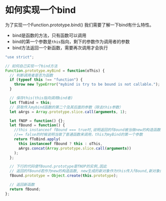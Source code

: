 # 如何实现一个bind

为了实现一个Function.prototype.bind() 我们需要了解一下bind有什么特性。

- bind是函数的方法，只有函数可以调用
- bind的第一个参数是`this`指向，剩下的参数作为调用者的参数
- bind方法返回一个新函数，需要再次调用才会执行

```javascript
"use strict";

// 如何自己实现一个bind方法
Function.prototype.myBind = function(oThis) {
  // 判断调用者是否为函数
  if (typeof this !== "function") {
    throw new TypeError("mybind is try to be bound is not callable.");
  }

  // 保存this(this指向调用bind者)
  let fToBind = this;
  // 获取传入mybind函数的第二个及其后面的参数（除去this参数）
  let aArgs = Array.prototype.slice.call(arguments, 1);

  let fNOP = function() {};
  let fBound = function() {
    //this instanceof fBound === true时,说明返回的fBound被当做new的构造函数调用
    //== false的时候说明当做了普通函数来调用，this为myBind的第一个参数
    return fToBind.apply(
      this instanceof fBound ? this : oThis,
      aArgs.concat(Array.prototype.slice.call(arguments))
    );
  };

  // 下行的代码使fBound.prototype是fNOP的实例,因此
  // 返回的fBound若作为new的构造函数, new生成的新对象作为this传入fBound,新对象的__proto__就是fNOP的实例
  fBound.prototype = Object.create(this.prototype);

  // 返回新函数
  return fBound;
};
```

